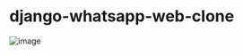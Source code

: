 # django-whatsapp-web-clone

![image](https://user-images.githubusercontent.com/3206118/91178093-3e144000-e717-11ea-9e3b-ef16b0c40ef0.png)
